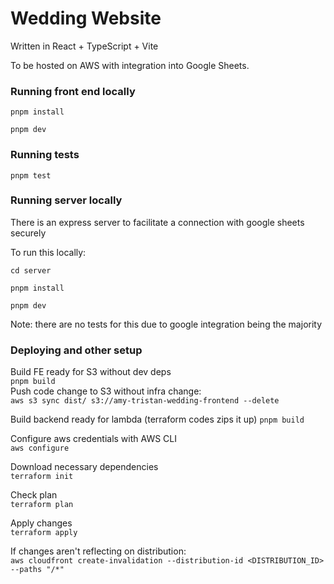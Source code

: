 # Wedding Website

Written in React + TypeScript + Vite

To be hosted on AWS with integration into Google Sheets.

### Running front end locally

`pnpm install`

`pnpm dev`

### Running tests

`pnpm test`

### Running server locally

There is an express server to facilitate a connection with google sheets securely

To run this locally:

`cd server`

`pnpm install`

`pnpm dev`

Note: there are no tests for this due to google integration being the majority

### Deploying and other setup

Build FE ready for S3 without dev deps  
`pnpm build`   
Push code change to S3 without infra change:  
`aws s3 sync dist/ s3://amy-tristan-wedding-frontend --delete`  

Build backend ready for lambda (terraform codes zips it up)
`pnpm build`

Configure aws credentials with AWS CLI  
`aws configure`

Download necessary dependencies  
`terraform init`

Check plan  
`terraform plan`

Apply changes  
`terraform apply`

If changes aren't reflecting on distribution:  
`aws cloudfront create-invalidation --distribution-id <DISTRIBUTION_ID> --paths "/*"`


